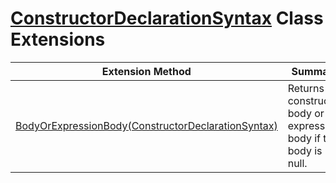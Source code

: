 # [ConstructorDeclarationSyntax](https://docs.microsoft.com/en-us/dotnet/api/microsoft.codeanalysis.csharp.syntax.constructordeclarationsyntax) Class Extensions

| Extension Method | Summary |
| ---------------- | ------- |
| [BodyOrExpressionBody(ConstructorDeclarationSyntax)](../../../../../Roslynator/CSharp/SyntaxExtensions/BodyOrExpressionBody/README.md) | Returns constructor body or an expression body if the body is null\. |

